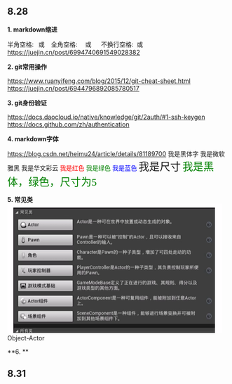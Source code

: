 ## 8.28

**1. markdown缩进**

半角空格: &ensp;或 &#8194;
全角空格: &emsp;或 &#8195;
不换行空格: &nbsp;或 &#160;
https://juejin.cn/post/6994740691549028382

**2. git常用操作**

https://www.ruanyifeng.com/blog/2015/12/git-cheat-sheet.html
https://juejin.cn/post/6944796892085780517


**3. git身份验证**

https://docs.daocloud.io/native/knowledge/git/2auth/#1-ssh-keygen
https://docs.github.com/zh/authentication

**4. markdown字体**

https://blog.csdn.net/heimu24/article/details/81189700
<font face="黑体">我是黑体字</font>
<font face="微软雅黑">我是微软雅黑</font>
<font face="STCAIYUN">我是华文彩云</font>
<font color=red>我是红色</font>
<font color=#008000>我是绿色</font>
<font color=Blue>我是蓝色</font>
<font size=5>我是尺寸</font>
<font face="黑体" color=green size=5>我是黑体，绿色，尺寸为5</font>


**5. 常见类**
   ![alt text](assets/blaster/image.png)
Object-Actor 



**6. **







## 8.31

